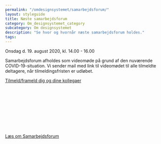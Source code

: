 ```yaml
---
permalink: "/omdesignsystemet/samarbejdsforum/"
layout: styleguide
title: Næste samarbejdsforum
category: Om_designsystemet_category
subcategory: Om designsystemet
description: "Se hvor og hvornår næste samarbejdsforum holdes."
tags:
---
```

<div class="alert alert-warning mb-6">
<div class="alert-body">
<p class="alert-heading">Onsdag d. 19. august 2020, kl. 14.00 - 16.00</p>
<p class="alert-text">Samarbejdsforum afholdes som videomøde på grund af den nuværende COVID-19-situation. Vi sender mail med link til videomødet til alle tilmeldte deltagere, når tilmeldingsfristen er udløbet.</p>
<p><a href="https://digst.dk/digital-service/brugeroplevelse/samarbejdsforum-for-det-faelles-designsystem-1/" class="icon-link">Tilmeld/frameld dig og dine kollegaer<svg class="icon-svg" focusable="false" aria-hidden="true"><use xlink:href="#open-in-new"></use></svg></a></p>
</div></div>
<a href="/omdesignsystemet/governance/">Læs om Samarbejdsforum</a>
